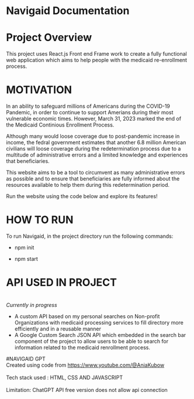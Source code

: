 # Navigaid Documentation

# Project Overview

This project uses React.js Front end Frame work to create a fully functional web application which aims to help people with the medicaid re-enrollment process.

# MOTIVATION

In an ability to safeguard millions of Americans during the COVID-19 Pandemic, in order to continue to support Amerians during their most vulnerable economic times. However, March 31, 2023 marked the end of the Medicaid Continious Enrollment Process.

Although many would loose coverage due to post-pandemic increase in income, the fedral government estimates that another 6.8 million American civilians will loose coverage during the redetermination process due to a multitude of administrative errors and a limited knowledge and experiences that beneficiaries.

This website aims to be a tool to circumvent as many administrative errors as possible and to ensure that beneficiaries are fully informed about the resources available to help them during this redetermination period.

Run the website using the code below and explore its features!

# HOW TO RUN

To run Navigaid, in the project directory run the following commands:

- npm init

- npm start

# API USED IN PROJECT
<br /> *Currently in progress*<br />

- A custom API based on my personal searches on Non-profit Organizations with medicaid processing services to fill directory more efficiently and in a reusable manner<br />
- A Google Custom Search JSON API which embedded in the search bar component of the project to allow users to be able to search for information related to the medicaid renrollment process.<br />

#NAVIGAID GPT
<br />Created using code from https://www.youtube.com/@AniaKubow<br />
<br /> Tech stack used : HTML, CSS AND JAVASCRIPT <br />
<br /> Limitation: ChatGPT API free version does not allow api connection<br />


